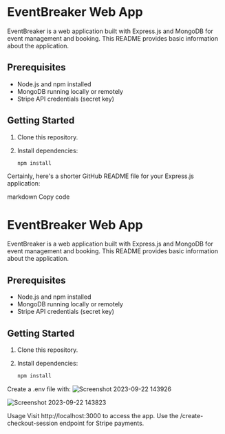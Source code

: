 # EventBreaker Web App

EventBreaker is a web application built with Express.js and MongoDB for event management and booking. This README provides basic information about the application.

## Prerequisites

- Node.js and npm installed
- MongoDB running locally or remotely
- Stripe API credentials (secret key)

## Getting Started

1. Clone this repository.

2. Install dependencies:

   ```bash
   npm install

Certainly, here's a shorter GitHub README file for your Express.js application:

markdown
Copy code
# EventBreaker Web App

EventBreaker is a web application built with Express.js and MongoDB for event management and booking. This README provides basic information about the application.

## Prerequisites

- Node.js and npm installed
- MongoDB running locally or remotely
- Stripe API credentials (secret key)

## Getting Started

1. Clone this repository.

2. Install dependencies:

   ```bash
   npm install
   
Create a .env file with:
![Screenshot 2023-09-22 143926](https://github.com/hemant207/eventBreaker/assets/60990807/d2553fff-c1c0-46a0-9a55-fe3caf4a4a35)

![Screenshot 2023-09-22 143823](https://github.com/hemant207/eventBreaker/assets/60990807/ead66283-ff02-4397-83f5-d6ddb9c0f5c5)

Usage
Visit http://localhost:3000 to access the app.
Use the /create-checkout-session endpoint for Stripe payments.
